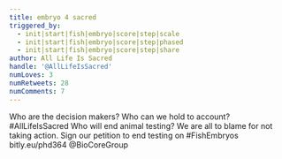 ```yaml
---
title: embryo 4 sacred
triggered_by:
  - init|start|fish|embryo|score|step|scale
  - init|start|fish|embryo|score|step|phased
  - init|start|fish|embryo|score|step|share
author: All Life Is Sacred
handle: '@AllLifeIsSacred'
numLoves: 3
numRetweets: 28
numComments: 7
---
```

Who are the decision makers? Who can we hold to account? #AllLifeIsSacred Who will end animal testing? We are all to blame for not taking action. Sign our petition to end testing on #FishEmbryos bitly.eu/phd364 @BioCoreGroup
